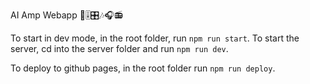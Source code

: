 AI Amp Webapp 🎵🎚️🎛️🎶🎧📻

To start in dev mode, in the root folder, run `npm run start`.
To start the server, cd into the server folder and run `npm run dev`.

To deploy to github pages, in the root folder run `npm run deploy`.
